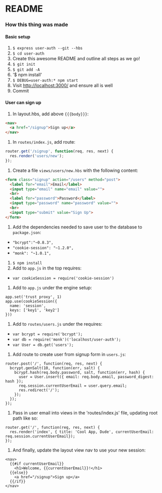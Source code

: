 # README

### How this thing was made

#### Basic setup
1. `$ express user-auth --git --hbs`
1. `$ cd user-auth`
1. Create this awesome README and outline all steps as we go!
1. `$ git init`
1. `$ git add -A`
1. '$ npm install'
1. `$ DEBUG=user-auth:* npm start`
1. Visit [http://localhost:3000/](http://localhost:3000/) and ensure all is well
1. Commit

#### User can sign up
1. In layout.hbs, add above `{{{body}}}`:

  ```html
  <nav>
    <a href="/signup">Sign up</a>
  </nav>
  ```

1. In `routes/index.js`, add route:

  ```js
  router.get('/signup', function(req, res, next) {
    res.render('users/new');
  });
  ```

1. Create a file `views/users/new.hbs` with the following content:

  ```html
  <form class="signup" action="/users" method="post">
    <label for="email">Email</label>
    <input type="email" name="email" value="">
    <br>
    <label for="password">Password</label>
    <input type="password" name="password" value="">
    <br>
    <input type="submit" value="Sign Up">
  </form>
  ```

1. Add the dependencies needed to save user to the database to `package.json`:
  * `"bcrypt":"~0.8.3",`
  * `"cookie-session": "~1.2.0",`
  * `"monk": "~1.0.1",`
1. `$ npm install`
1. Add to `app.js` in the top requires:
  * `var cookieSession = require('cookie-session')`
1. Add to `app.js` under the engine setup:

  ```
  app.set('trust proxy', 1)
  app.use(cookieSession({
    name: 'session',
    keys: ['key1', 'key2']
  }))
  ```

1. Add to `routes/users.js` under the requires:
  * `var bcrypt = require('bcrypt');`
  * `var db = require('monk')('localhost/user-auth');`
  * `var User = db.get('users');`
1. Add route to create user from signup form in `users.js`:

  ```
  router.post('/', function(req, res, next) {
    bcrypt.genSalt(10, function(err, salt) {
      bcrypt.hash(req.body.password, salt, function(err, hash) {
        user = User.insert({ email: req.body.email, password_digest: hash });
        req.session.currentUserEmail = user.query.email;
        res.redirect('/');
      });
    });
  });
  ```

1.  Pass in user email into views in the 'routes/index.js' file, updating root path like so:

  ```
  router.get('/', function(req, res, next) {
    res.render('index', { title: 'Cool App, Dude', currentUserEmail: req.session.currentUserEmail});
  });
  ```

1. And finally, update the layout view nav to use your new session:

  ```
  <nav>
    {{#if currentUserEmail}}
      <h1>Welcome, {{currentUserEmail}}!</h1>
    {{else}}
      <a href="/signup">Sign up</a>
    {{/if}}
  </nav>
  ```
